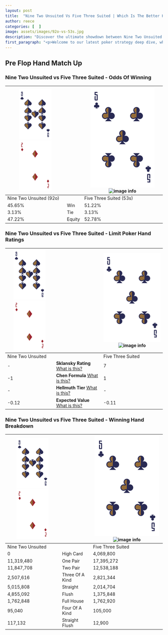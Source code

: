 ```yaml
---
layout: post
title:  "Nine Two Unsuited Vs Five Three Suited | Which Is The Better Hand In Poker? A Complete Guide"
author: reece
categories: [  ]
image: assets/images/92o-vs-53s.jpg
description: "Discover the ultimate showdown between Nine Two Unsuited and Five Three Suited in poker! Uncover the odds, strategies, and scenarios where one hand triumphs over the other. Get ready to up your poker game with this thrilling analysis."
first_paragraph: "<p>Welcome to our latest poker strategy deep dive, where we're pitting two distinct hands against each other in a high-stakes showdown: Nine Two Unsuited vs Five Three Suited.</p><p>In the dynamic world of poker, every decision counts, and knowing which hand holds the upper hand is key to your success at the table.</p><p>In this article, we'll dissect these two hands, explore the scenarios where one dominates the other, and equip you with the knowledge to make strategic choices that can tip the odds in your favor.</p><p>Get ready to unravel the intriguing dynamics of these poker hands and elevate your game to new heights.</p>"
---
```




[comment]: # (sp0)

## Pre Flop Hand Match Up

<div class="table hand-ratings" markdown="1"> 



### Nine Two Unsuited vs Five Three Suited - Odds Of Winning


    
| ![image info](assets/images/hand1/9.png) ![image info](assets/images/hand1/2o.png) |  | ![image info](assets/images/hand2/5.png) ![image info](assets/images/hand2/3s.png) |
| -------- | -------- | -------- |
| Nine Two Unsuited (92o) |  | Five Three Suited (53s) |
| 45.65% | Win | 51.22% |
| 3.13% | Tie | 3.13% |
| 47.22% | Equity | 52.78% |




[comment]: # (sp1)



### Nine Two Unsuited vs Five Three Suited - Limit Poker Hand Ratings


    
| ![image info](assets/images/hand1/9.png) ![image info](assets/images/hand1/2o.png) |  | ![image info](assets/images/hand2/5.png) ![image info](assets/images/hand2/3s.png) |
| -------- | -------- | -------- |
| Nine Two Unsuited |  | Five Three Suited |
| - | **Sklansky Rating** [What is this?](/sklansky-rating-explained) | 7 |
| -1 | **Chen Formula** [What is this?](/chen-formula-explained) | 1 |
| - | **Hellmuth Tier** [What is this?](/Hellmuth-tier-explained) | - |
| -0.12 | **Expected Value** [What is this?](/expected-value-explained) | -0.11 |




[comment]: # (sp2)



### Nine Two Unsuited vs Five Three Suited - Winning Hand Breakdown


    
| ![image info](assets/images/hand1/9.png) ![image info](assets/images/hand1/2o.png) |  | ![image info](assets/images/hand2/5.png) ![image info](assets/images/hand2/3s.png) |
| -------- | -------- | -------- |
| Nine Two Unsuited |  | Five Three Suited |
| 0 | High Card | 4,069,800 |
| 11,319,480 | One Pair | 17,395,272 |
| 11,847,708 | Two Pair | 12,538,188 |
| 2,507,616 | Three Of A Kind | 2,821,344 |
| 5,015,808 | Straight | 2,014,704 |
| 4,855,092 | Flush | 1,375,848 |
| 1,762,848 | Full House | 1,762,920 |
| 95,040 | Four Of A Kind | 105,000 |
| 117,132 | Straight Flush | 12,900 |




[comment]: # (sp3)



</div>

[comment]: # (sp4)



[comment]: # (sp5)

